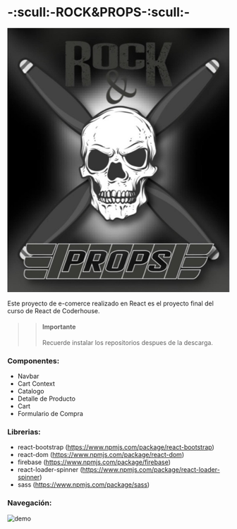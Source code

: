 # **-:scull:-ROCK&PROPS-:scull:-**

![logo](src/img/logo.jpg)

Este proyecto de e-comerce realizado en React es el proyecto final del curso
de React de Coderhouse.

> > #### Importante
> >
> > Recuerde instalar los repositorios despues de la descarga.

### Componentes:

- Navbar
- Cart Context
- Catalogo
- Detalle de Producto
- Cart
- Formulario de Compra

### Librerias:

- react-bootstrap (https://www.npmjs.com/package/react-bootstrap)
- react-dom (https://www.npmjs.com/package/react-dom)
- firebase (https://www.npmjs.com/package/firebase)
- react-loader-spinner (https://www.npmjs.com/package/react-loader-spinner)
- sass (https://www.npmjs.com/package/sass)

### Navegación:

![demo](media/demo.gif)
